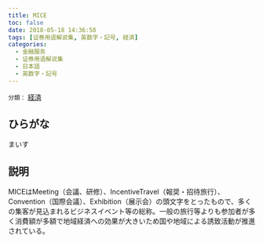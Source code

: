 ```yaml
---
title: MICE
toc: false
date: 2018-05-18 14:36:58
tags: [证券用语解说集, 英数字・記号, 経済]
categories:
  - 金融服务
  - 证券用语解说集
  - 日本語
  - 英数字・記号
---
```


`分類：` [経済](/tags/経済/)

## ひらがな

まいす

## 説明

MICEはMeeting（会議、研修）、IncentiveTravel（報奨・招待旅行）、Convention（国際会議）、Exhibition（展示会）の頭文字をとったもので、多くの集客が見込まれるビジネスイベント等の総称。一般の旅行等よりも参加者が多く消費額が多額で地域経済への効果が大きいため国や地域による誘致活動が推進されている。
